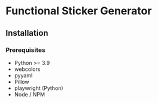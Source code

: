 # Functional Sticker Generator

## Installation

### Prerequisites

- Python >= 3.9
- webcolors 
- pyyaml
- Pillow
- playwright (Python)
- Node / NPM
